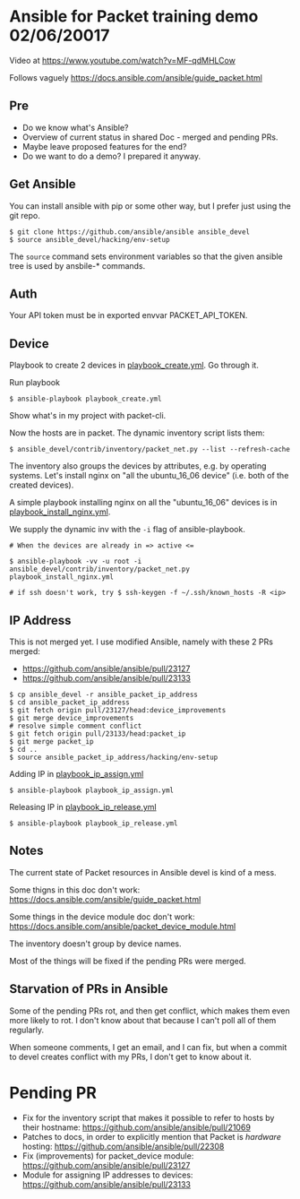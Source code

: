 # Ansible for Packet training demo 02/06/20017

Video at https://www.youtube.com/watch?v=MF-qdMHLCow

Follows vaguely https://docs.ansible.com/ansible/guide_packet.html

## Pre

- Do we know what's Ansible?
- Overview of current status in shared Doc - merged and pending PRs.
- Maybe leave proposed features for the end?
- Do we want to do a demo? I prepared it anyway.


## Get Ansible

You can install ansible with pip or some other way, but I prefer just using the git repo.

```
$ git clone https://github.com/ansible/ansible ansible_devel
$ source ansible_devel/hacking/env-setup
```

The `source` command sets environment variables so that the given ansible tree is used by ansbile-* commands.

## Auth

Your API token must be in exported envvar PACKET_API_TOKEN.

## Device

Playbook to create 2 devices in [playbook_create.yml](playbook_create.yml). Go through it.

Run playbook

```
$ ansible-playbook playbook_create.yml
```

Show what's in my project with packet-cli.

Now the hosts are in packet. The dynamic inventory script lists them:

```
$ ansible_devel/contrib/inventory/packet_net.py --list --refresh-cache
```

The inventory also groups the devices by attributes, e.g. by operating systems. Let's install nginx on "all the ubuntu_16_06 device" (i.e. both of the created devices).

A simple playbook installing nginx on all the "ubuntu_16_06" devices is in [playbook_install_nginx.yml](playbook_install_nginx.yml).

We supply the dynamic inv with the `-i` flag of ansible-playbook.


```
# When the devices are already in => active <=

$ ansible-playbook -vv -u root -i ansible_devel/contrib/inventory/packet_net.py playbook_install_nginx.yml

# if ssh doesn't work, try $ ssh-keygen -f ~/.ssh/known_hosts -R <ip>
```

## IP Address

This is not merged yet. I use modified Ansible, namely with these 2 PRs merged:
- https://github.com/ansible/ansible/pull/23127
- https://github.com/ansible/ansible/pull/23133

```
$ cp ansible_devel -r ansible_packet_ip_address
$ cd ansible_packet_ip_address
$ git fetch origin pull/23127/head:device_improvements
$ git merge device_improvements
# resolve simple comment conflict
$ git fetch origin pull/23133/head:packet_ip
$ git merge packet_ip
$ cd ..
$ source ansible_packet_ip_address/hacking/env-setup
```

Adding IP in [playbook_ip_assign.yml](playbook_ip_assign.yml) 

```
$ ansible-playbook playbook_ip_assign.yml
```

Releasing IP in [playbook_ip_release.yml](playbook_ip_release.yml) 

```
$ ansible-playbook playbook_ip_release.yml
```

## Notes

The current state of Packet resources in Ansible devel is kind of a mess.

Some thigns in this doc don't work:
https://docs.ansible.com/ansible/guide_packet.html

Some things in the device module doc don't work:
https://docs.ansible.com/ansible/packet_device_module.html

The inventory doesn't group by device names.

Most of the things will be fixed if the pending PRs were merged.

## Starvation of PRs in Ansible

Some of the pending PRs rot, and then get conflict, which makes them even more likely to rot. I don't know about that because I can't poll all of them regularly.

When someone comments, I get an email, and I can fix, but when a commit to devel creates conflict with my PRs, I don't get to know about it.

# Pending PR

- Fix for the inventory script that makes it possible to refer to hosts by their hostname: https://github.com/ansible/ansible/pull/21069
- Patches to docs, in order to explicitly mention that Packet is _hardware_ hosting: https://github.com/ansible/ansible/pull/22308
- Fix (improvements) for packet_device module: https://github.com/ansible/ansible/pull/23127 
- Module for assigning IP addresses to devices: https://github.com/ansible/ansible/pull/23133 


